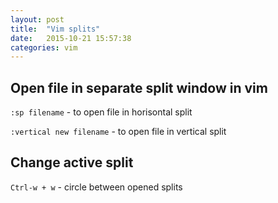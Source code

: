 ```yaml
---
layout: post
title:  "Vim splits"
date:   2015-10-21 15:57:38
categories: vim
---
```


##  Open file in separate split window in vim
```:sp filename``` - to open file in horisontal split

```:vertical new filename``` - to open file in vertical split

##  Change active split
```Ctrl-w + w``` - circle between opened splits
